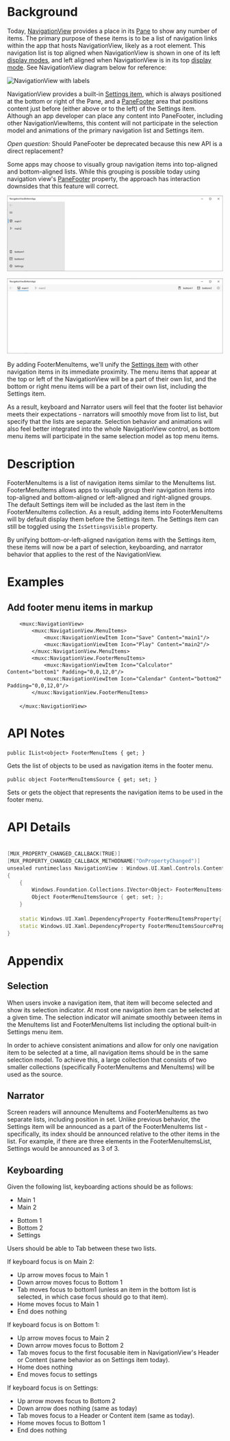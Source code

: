 
# Background
Today, [NavigationView](https://docs.microsoft.com/en-us/windows/uwp/design/controls-and-patterns/navigationview) provides a place in its [Pane](https://docs.microsoft.com/en-us/windows/uwp/design/controls-and-patterns/navigationview) to show any number of items.
The primary purpose of these items is to be a list of navigation links within the app that hosts NavigationView, likely as a root element.
This navigation list is top aligned when NavigationView is shown in one of its left [display modes](https://docs.microsoft.com/en-us/windows/uwp/design/controls-and-patterns/navigationview#display-modes), and left aligned when NavigationView is in its top [display mode](https://docs.microsoft.com/en-us/windows/uwp/design/controls-and-patterns/navigationview#display-modes). See NavigationView diagram below for reference:

![NavigationView with labels](https://docs.microsoft.com/en-us/windows/uwp/design/controls-and-patterns/images/leftnav-anatomy.png)


NavigationView provides a built-in [Settings item](https://docs.microsoft.com/en-us/uwp/api/microsoft.ui.xaml.controls.navigationview.settingsitem?view=winui-2.3), which is always positioned at the bottom or right of the Pane, and a [PaneFooter](https://docs.microsoft.com/en-us/uwp/api/microsoft.ui.xaml.controls.navigationview.panefooter?view=winui-2.3) area that positions content just before (either above or to the left) of the Settings item.
Although an app developer can place any content into PaneFooter, including other NavigationViewItems, this content will not participate in the selection model and animations of the primary navigation list and Settings item.

_Open question:_ Should PaneFooter be deprecated because this new API is a direct replacement?

Some apps may choose to visually group navigation items into top-aligned and bottom-aligned lists.
While this grouping is possible today using navigation view's [PaneFooter](https://docs.microsoft.com/en-us/uwp/api/microsoft.ui.xaml.controls.navigationview.panefooter?view=winui-2.3) property, the approach has interaction downsides that this feature will correct.

![NavigationView in Left display mode showing FooterMenuItems](FooterItems_Left.png)

![NavigationView in Top display mode showing FooterMenuItems](FooterItems_Top.png)

By adding FooterMenuItems, we'll unify the [Settings item](https://docs.microsoft.com/en-us/uwp/api/microsoft.ui.xaml.controls.navigationview.settingsitem?view=winui-2.3) with other navigation items in its immediate proximity. The menu items that appear at the top or left of the NavigationView will be a part of their own list, and the bottom or right menu items will be a part of their own list, including the Settings item. 

As a result, keyboard and Narrator users will feel that the footer list behavior meets their expectations - narrators will smoothly move from list to list, but specify that the lists are separate.
Selection behavior and animations will also feel better integrated into the whole NavigationView control, as bottom menu items will participate in the same selection model as top menu items. 

# Description 
<!-- Use this section to provide a brief description of the feature.
For an example, see the introduction to the PasswordBox control 
(http://docs.microsoft.com/windows/uwp/design/controls-and-patterns/password-box). -->

FooterMenuItems is a list of navigation items similar to the MenuItems list.
FooterMenuItems allows apps to visually group their navigation items into top-aligned and bottom-aligned or left-aligned and right-aligned groups. 
The default Settings item will be included as the last item in the FooterMenuItems collection. As a result, adding items into FooterMenuItems will by default display them before the Settings item. The Settings item can still be toggled using the `IsSettingsVisible` property.

By unifying bottom-or-left-aligned navigation items with the Settings item, these items will now be a part of selection, keyboarding, and narrator behavior that applies to the rest of the NavigationView.


# Examples
<!-- Use this section to explain the features of the API, showing
example code with each description. The general format is: 
  feature explanation,
  example code
  feature explanation,
  example code
  etc.-->
  
<!-- Code samples should be in C# and/or C++/WinRT -->

<!-- As an example of this section, see the Examples section for the PasswordBox control 
(https://docs.microsoft.com/windows/uwp/design/controls-and-patterns/password-box#examples). -->

## Add footer menu items in markup
```xaml
    <muxc:NavigationView>
        <muxc:NavigationView.MenuItems>
            <muxc:NavigationViewItem Icon="Save" Content="main1"/>
            <muxc:NavigationViewItem Icon="Play" Content="main2"/>
        </muxc:NavigationView.MenuItems>
        <muxc:NavigationView.FooterMenuItems>
            <muxc:NavigationViewItem Icon="Calculator" Content="bottom1" Padding="0,0,12,0"/>
            <muxc:NavigationViewItem Icon="Calendar" Content="bottom2" Padding="0,0,12,0"/>
        </muxc:NavigationView.FooterMenuItems>
        
    </muxc:NavigationView>
```


# API Notes
<!-- Option 1: Give a one or two line description of each API (type
and member), or at least the ones that aren't obvious
from their name.  These descriptions are what show up
in IntelliSense. For properties, specify the default value of the property if it
isn't the type's default (for example an int-typed property that doesn't default to zero.) -->

<!-- Option 2: Put these descriptions in the below API Details section,
with a "///" comment above the member or type. -->

`public IList<object> FooterMenuItems { get; }`

Gets the list of objects to be used as navigation items in the footer menu.

`public object FooterMenuItemsSource { get; set; }`

Sets or gets the object that represents the navigation items to be used in the footer menu.

# API Details
<!-- The exact API, in MIDL3 format (https://docs.microsoft.com/en-us/uwp/midl-3/) -->
```c++

[MUX_PROPERTY_CHANGED_CALLBACK(TRUE)]
[MUX_PROPERTY_CHANGED_CALLBACK_METHODNAME("OnPropertyChanged")]
unsealed runtimeclass NavigationView : Windows.UI.Xaml.Controls.ContentControl
{
    {
        Windows.Foundation.Collections.IVector<Object> FooterMenuItems{ get; };
        Object FooterMenuItemsSource { get; set; };
    }
    
    static Windows.UI.Xaml.DependencyProperty FooterMenuItemsProperty{ get; };
    static Windows.UI.Xaml.DependencyProperty FooterMenuItemsSourceProperty{ get; };
}
```
# Appendix
## Selection
When users invoke a navigation item, that item will become selected and show its selection indicator. 
At most one navigation item can be selected at a given time.
The selection indicator will animate smoothly between items in the MenuItems list and FooterMenuItems list including the optional built-in Settings menu item.

In order to achieve consistent animations and allow for only one navigation item to be selected at a time, all navigation items should be in the same selection model. To achieve this, a large collection that consists of two smaller collections (specifically FooterMenuItems and MenuItems) will be used as the source.

## Narrator
Screen readers will announce MenuItems and FooterMenuItems as two separate lists, including position in set. 
Unlike previous behavior, the Settings item will be announced as a part of the FooterMenuItems list - specifically, its index should be announced relative to the other items in the list. For example, if there are three elements in the FooterMenuItemsList, Settings would be announced as 3 of 3.

## Keyboarding
Given the following list, keyboarding actions should be as follows:
- Main 1
- Main 2

<!-- -->

- Bottom 1
- Bottom 2
- Settings

Users should be able to Tab between these two lists.

If keyboard focus is on Main 2:
- Up arrow moves focus to Main 1
- Down arrow moves focus to Bottom 1
- Tab moves focus to bottom1 (unless an item in the bottom list is selected, in which case focus should go to that item).
- Home moves focus to Main 1
- End does nothing

If keyboard focus is on Bottom 1:
- Up arrow moves focus to Main 2
- Down arrow moves focus to Bottom 2
- Tab moves focus to the first focusable item in NavigationView's Header or Content (same behavior as on Settings item today).
- Home does nothing
- End moves focus to settings

If keyboard focus is on Settings:
- Up arrow moves focus to Bottom 2
- Down arrow does nothing (same as today)
- Tab moves focus to a Header or Content item (same as today).
- Home moves focus to Bottom 1
- End does nothing
